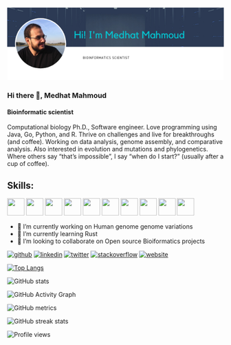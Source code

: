 ![link](https://github.com/MeHelmy/MeHelmy/blob/main/medhat_banner.png)  


### Hi there 👋, Medhat Mahmoud
#### Bioinformatic scientist
Computational biology Ph.D., Software engineer. Love programming using Java, Go, Python, and R. Thrive on challenges and live for breakthroughs (and coffee). Working on data analysis, genome assembly, and comparative analysis. Also interested in evolution and mutations and phylogenetics. Where others say “that’s impossible”, I say “when do I start?” (usually after a cup of coffee).

## Skills:  
 <img src="https://cdn.jsdelivr.net/gh/devicons/devicon/icons/python/python-original-wordmark.svg" height=40 width=40/>  <img src="https://cdn.jsdelivr.net/gh/devicons/devicon/icons/java/java-original-wordmark.svg" height=40 width=40/>  <img src="https://cdn.jsdelivr.net/gh/devicons/devicon/icons/rstudio/rstudio-original.svg" height=40 width=40 /> <img src="https://cdn.jsdelivr.net/gh/devicons/devicon/icons/go/go-original.svg" height=40 width=40/>  <img src="https://cdn.jsdelivr.net/gh/devicons/devicon/icons/bash/bash-original.svg" height=40 width=40 />  <img src="https://cdn.jsdelivr.net/gh/devicons/devicon/icons/atom/atom-original.svg" height=40 width=40/>  <img src="https://cdn.jsdelivr.net/gh/devicons/devicon/icons/linux/linux-original.svg" height=40 width=40/>  <img src="https://cdn.jsdelivr.net/gh/devicons/devicon/icons/centos/centos-original.svg" height=40 width=40/> <img src="https://cdn.jsdelivr.net/gh/devicons/devicon/icons/mysql/mysql-original-wordmark.svg" height=40 width=40/>  <img src="https://cdn.jsdelivr.net/gh/devicons/devicon/icons/oracle/oracle-original.svg" height=40 width=40/>
 
<!-- https://devicon.dev/ -->
<!-- https://www.canva.com/design/DAEtxT1xzWU/Mm0vZtNmQcyFl39euUoeCg/edit?category=tACFapY0WQc -->
- 🔭 I’m currently working on Human genome genome variations 
- 🌱 I’m currently learning Rust 
- 👯 I’m looking to collaborate on Open source Bioiformatics projects 


[<img src='https://cdn.jsdelivr.net/npm/simple-icons@3.0.1/icons/github.svg' alt='github' height='40'>](https://github.com/MeHelmy)  [<img src='https://cdn.jsdelivr.net/npm/simple-icons@3.0.1/icons/linkedin.svg' alt='linkedin' height='40'>](https://www.linkedin.com/in/medhat-mahmoud-3970b665/)  [<img src='https://cdn.jsdelivr.net/npm/simple-icons@3.0.1/icons/twitter.svg' alt='twitter' height='40'>](https://twitter.com/MedhatHelmy7)  [<img src='https://cdn.jsdelivr.net/npm/simple-icons@3.0.1/icons/stackoverflow.svg' alt='stackoverflow' height='40'>](https://stackoverflow.com/users/1798298)  [<img src='https://cdn.jsdelivr.net/npm/simple-icons@3.0.1/icons/icloud.svg' alt='website' height='40'>](https://fritzsedlazeck.github.io/)  

[![Top Langs](https://github-readme-stats.vercel.app/api/top-langs/?username=MeHelmy)](https://github.com/anuraghazra/github-readme-stats)

![GitHub stats](https://github-readme-stats.vercel.app/api?username=MeHelmy&show_icons=true)  

![GitHub Activity Graph](https://activity-graph.herokuapp.com/graph?username=MeHelmy)  

![GitHub metrics](https://metrics.lecoq.io/MeHelmy)  

![GitHub streak stats](https://github-readme-streak-stats.herokuapp.com/?user=MeHelmy)  

![Profile views](https://gpvc.arturio.dev/MeHelmy)  



<!--
**MeHelmy/MeHelmy** is a ✨ _special_ ✨ repository because its `README.md` (this file) appears on your GitHub profile.

Here are some ideas to get you started:

- 🔭 I’m currently working on ...
- 🌱 I’m currently learning ...
- 👯 I’m looking to collaborate on ...
- 🤔 I’m looking for help with ...
- 💬 Ask me about ...
- 📫 How to reach me: ...
- 😄 Pronouns: ...
- ⚡ Fun fact: ...
-->

